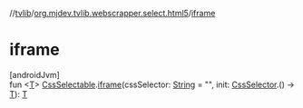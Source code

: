 //[tvlib](../../index.md)/[org.mjdev.tvlib.webscrapper.select.html5](index.md)/[iframe](iframe.md)

# iframe

[androidJvm]\
fun &lt;[T](iframe.md)&gt; [CssSelectable](../org.mjdev.tvlib.webscrapper.select/-css-selectable/index.md).[iframe](iframe.md)(cssSelector: [String](https://kotlinlang.org/api/latest/jvm/stdlib/kotlin/-string/index.html) = &quot;&quot;, init: [CssSelector](../org.mjdev.tvlib.webscrapper.select/-css-selector/index.md).() -&gt; [T](iframe.md)): [T](iframe.md)
